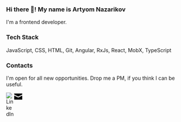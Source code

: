 ### Hi there 👋! My name is Artyom Nazarikov

I'm a frontend developer.

### Tech Stack

JavaScript, CSS, HTML, Git, Angular, RxJs, React, MobX, TypeScript

### Contacts

I'm open for all new opportunities.
Drop me a PM, if you think I can be useful.

[<img align="left" alt="LinkedIn" width="22px" src="https://cdn.jsdelivr.net/npm/simple-icons@v3/icons/linkedin.svg" />][linkedin]
[<img align="left" alt="Email" width="22px" src="https://raw.githubusercontent.com/iconic/open-iconic/master/svg/envelope-closed.svg" />][email]


[linkedin]: https://www.linkedin.com/in/artyom-nazarikov
[email]: mailto:artemnazarikov@gmail.com
